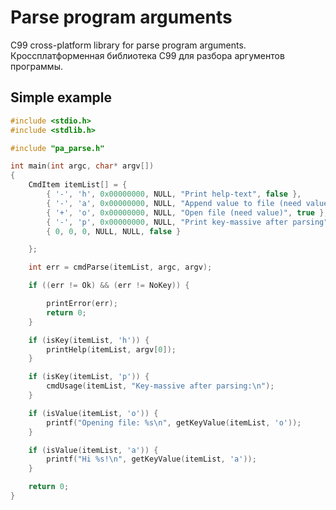 # Parse program arguments

C99 cross-platform library for parse program arguments.<br>
Кроссплатформенная библиотека C99 для разбора аргументов программы.

## Simple example
```c
#include <stdio.h>
#include <stdlib.h>

#include "pa_parse.h"

int main(int argc, char* argv[])
{
    CmdItem itemList[] = {
        { '-', 'h', 0x00000000, NULL, "Print help-text", false },
        { '-', 'a', 0x00000000, NULL, "Append value to file (need value)", true },
        { '+', 'o', 0x00000000, NULL, "Open file (need value)", true },
        { '-', 'p', 0x00000000, NULL, "Print key-massive after parsing", false },
        { 0, 0, 0, NULL, NULL, false }

    };

    int err = cmdParse(itemList, argc, argv);

    if ((err != Ok) && (err != NoKey)) {

        printError(err);
        return 0;
    }

    if (isKey(itemList, 'h')) {
        printHelp(itemList, argv[0]);
    }

    if (isKey(itemList, 'p')) {
        cmdUsage(itemList, "Key-massive after parsing:\n");
    }

    if (isValue(itemList, 'o')) {
        printf("Opening file: %s\n", getKeyValue(itemList, 'o'));
    }

    if (isValue(itemList, 'a')) {
        printf("Hi %s!\n", getKeyValue(itemList, 'a'));
    }

    return 0;
}
```
